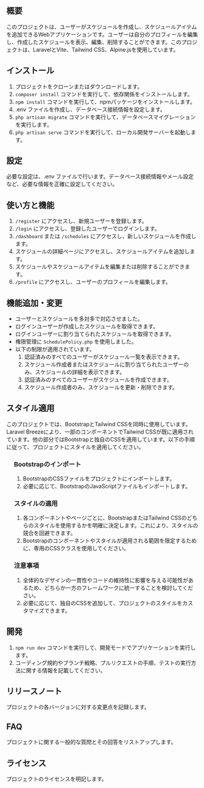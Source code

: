 ## 概要
このプロジェクトは、ユーザーがスケジュールを作成し、スケジュールアイテムを追加できるWebアプリケーションです。ユーザーは自分のプロフィールを編集し、作成したスケジュールを表示、編集、削除することができます。このプロジェクトは、LaravelとVite、Tailwind CSS、Alpine.jsを使用しています。

## インストール

1. プロジェクトをクローンまたはダウンロードします。
2. `composer install` コマンドを実行して、依存関係をインストールします。
3. `npm install` コマンドを実行して、npmパッケージをインストールします。
4. .env ファイルを作成し、データベース接続情報を設定します。
5. `php artisan migrate` コマンドを実行して、データベースマイグレーションを実行します。
6. `php artisan serve` コマンドを実行して、ローカル開発サーバーを起動します。

## 設定

必要な設定は、.env ファイルで行います。データベース接続情報やメール設定など、必要な情報を正確に設定してください。

## 使い方と機能

1. `/register` にアクセスし、新規ユーザーを登録します。
2. `/login` にアクセスし、登録したユーザーでログインします。
3. `/dashboard` または `/schedules` にアクセスし、新しいスケジュールを作成します。
4. スケジュールの詳細ページにアクセスし、スケジュールアイテムを追加します。
5. スケジュールやスケジュールアイテムを編集または削除することができます。
6. `/profile` にアクセスし、ユーザーのプロフィールを編集します。

## 機能追加・変更

- ユーザーとスケジュールを多対多で対応させました。
- ログインユーザーが作成したスケジュールを取得できます。
- ログインユーザーに割り当てられたスケジュールを取得できます。
- 権限管理に `SchedulePolicy.php` を使用しました。
- 以下の制限が適用されています。
  1. 認証済みのすべてのユーザーがスケジュール一覧を表示できます。
  2. スケジュール作成者またはスケジュールに割り当てられたユーザーのみ、スケジュールの詳細を表示できます。
  3. 認証済みのすべてのユーザーがスケジュールを作成できます。
  4. スケジュール作成者のみ、スケジュールを更新・削除できます。

## スタイル適用

このプロジェクトでは、BootstrapとTailwind CSSを同時に使用しています。Laravel Breezeにより、一部のコンポーネントでTailwind CSSが既に適用されています。他の部分ではBootstrapと独自のCSSを適用しています。以下の手順に従って、プロジェクトにスタイルを適用してください。

<div style="padding-left: 20px;">
   <h3>Bootstrapのインポート</h3>
   <ol>
      <li>BootstrapのCSSファイルをプロジェクトにインポートします。</li>
      <li>必要に応じて、BootstrapのJavaScriptファイルもインポートします。</li>
   </ol>

   <h3>スタイルの適用</h3>
   <ol>
      <li>各コンポーネントやページごとに、BootstrapまたはTailwind CSSのどちらのスタイルを使用するかを明確に決定します。これにより、スタイルの競合を回避できます。</li>
      <li>Bootstrapのコンポーネントやスタイルが適用される範囲を限定するために、専用のCSSクラスを使用してください。</li>
   </ol>

   <h3>注意事項</h3>
   <ol>
      <li>全体的なデザインの一貫性やコードの維持性に影響を与える可能性があるため、どちらか一方のフレームワークに統一することを検討してください。</li>
      <li>必要に応じて、独自のCSSを追加して、プロジェクトのスタイルをカスタマイズできます。</li>
   </ol>
</div>


## 開発

1. `npm run dev` コマンドを実行して、開発モードでアプリケーションを実行します。
2. コーディング規約やブランチ戦略、プルリクエストの手順、テストの実行方法に関する情報を記載してください。

## リリースノート
プロジェクトの各バージョンに対する変更点を記録します。

## FAQ
プロジェクトに関する一般的な質問とその回答をリストアップします。

## ライセンス
プロジェクトのライセンスを明記します。
